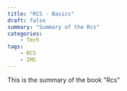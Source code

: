 ```yaml
---
title: "RCS - Basics"
draft: false
summary: "Summary of the Rcs"
categories: 
    - Tech
tags:
    - RCS
    - IMS
---
```

This is the summary of the book "Rcs"